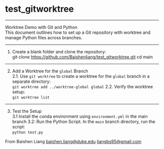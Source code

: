# test_gitworktree
---

Worktree Demo with Git and Python  
This document outlines how to set up a Git repository with worktree and manage Python files across branches.

---

1. Create a blank folder and clone the repository:  
   git clone https://github.com/Baishenliang/test_gitworktree.git
   cd main

---

2. Add a Worktree for the `global` Branch  
2.1. Use `git worktree` to create a worktree for the `global` branch in a separate directory:  
   `git worktree add ../worktree-global global`
2.2. Verify the worktree setup:  
   `git worktree list`

---

3. Test the Setup  
3.1 Install the conda environment using `environment.yml` in the main branch
3.2: Run the Python Script. In the `main` branch directory, run the script:  
   `python test.py`

From Baishen Liang
baishen.liang@duke.edu
liangbs95@gmail.com